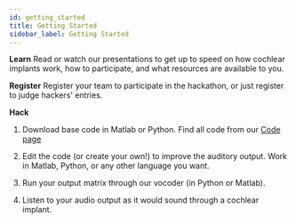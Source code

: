 ```yaml
---
id: getting_started
title: Getting Started
sidebar_label: Getting Started
---
```


**Learn**
Read or watch our presentations to get up to speed on how cochlear implants work, how to participate, and what resources are available to you.

**Register**
Register your team to participate in the hackathon, or just register to judge hackers' entries. 

**Hack**
1. Download base code in Matlab or Python. Find all code from our [Code page](https://ci-hackathon.squarespace.com/code)

2. Edit the code (or create your own!) to improve the auditory output. Work in Matlab, Python, or any other language you want. 

3. Run your output matrix through our vocoder (in Python or Matlab).

3. Listen to your audio output as it would sound through a cochlear implant.
